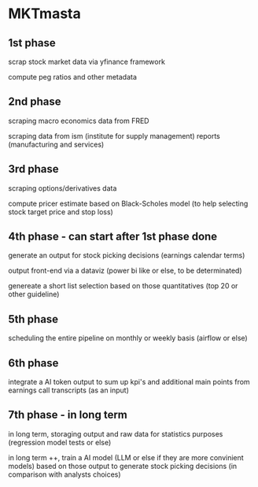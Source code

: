 # MKTmasta
## 1st phase
scrap stock market data via yfinance framework

compute peg ratios and other metadata
## 2nd phase
scraping macro economics data from FRED

scraping data from ism (institute for supply management) reports (manufacturing and services)
## 3rd phase
scraping options/derivatives data

compute pricer estimate based on Black-Scholes model (to help selecting stock target price and stop loss)
## 4th phase - can start after 1st phase done
generate an output for stock picking decisions (earnings calendar terms)

output front-end via a dataviz (power bi like or else, to be determinated)

genereate a short list selection based on those quantitatives (top 20 or other guideline)
## 5th phase
scheduling the entire pipeline on monthly or weekly basis (airflow or else)
## 6th phase
integrate a AI token output to sum up kpi's and additional main points from earnings call transcripts (as an input)
## 7th phase - in long term
in long term, storaging output and raw data for statistics purposes (regression model tests or else)

in long term ++, train a AI model (LLM or else if they are more convinient models) based on those output to generate stock picking decisions (in comparison with analysts choices)
